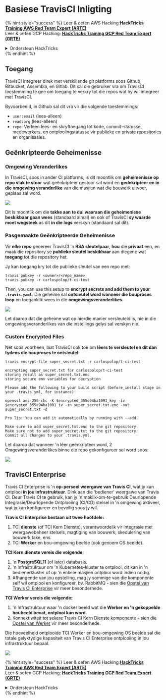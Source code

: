 # Basiese TravisCI Inligting

{% hint style="success" %}
Leer & oefen AWS Hacking:<img src="/.gitbook/assets/image.png" alt="" data-size="line">[**HackTricks Training AWS Red Team Expert (ARTE)**](https://training.hacktricks.xyz/courses/arte)<img src="/.gitbook/assets/image.png" alt="" data-size="line">\
Leer & oefen GCP Hacking: <img src="/.gitbook/assets/image (2).png" alt="" data-size="line">[**HackTricks Training GCP Red Team Expert (GRTE)**<img src="/.gitbook/assets/image (2).png" alt="" data-size="line">](https://training.hacktricks.xyz/courses/grte)

<details>

<summary>Ondersteun HackTricks</summary>

* Kyk na die [**intekenplanne**](https://github.com/sponsors/carlospolop)!
* **Sluit aan by die** 💬 [**Discord groep**](https://discord.gg/hRep4RUj7f) of die [**telegram groep**](https://t.me/peass) of **volg** ons op **Twitter** 🐦 [**@hacktricks\_live**](https://twitter.com/hacktricks\_live)**.**
* **Deel hacking truuks deur PRs in te dien by die** [**HackTricks**](https://github.com/carlospolop/hacktricks) en [**HackTricks Cloud**](https://github.com/carlospolop/hacktricks-cloud) github repos.

</details>
{% endhint %}

## Toegang

TravisCI integreer direk met verskillende git platforms soos Github, Bitbucket, Assembla, en Gitlab. Dit sal die gebruiker vra om TravisCI toestemming te gee om toegang te verkry tot die repos wat hy wil integreer met TravisCI.

Byvoorbeeld, in Github sal dit vra vir die volgende toestemmings:

* `user:email` (lees-alleen)
* `read:org` (lees-alleen)
* `repo`: Verleen lees- en skryftoegang tot kode, commit-statusse, medewerkers, en ontplooiingstatusse vir publieke en private repositories en organisasies.

## Geënkripteerde Geheimenisse

### Omgewing Veranderlikes

In TravisCI, soos in ander CI platforms, is dit moontlik om **geheimenisse op repo vlak te stoor** wat geënkripteer gestoor sal word en **gedekripteer en in die omgewing veranderlike** van die masjien wat die bouwerk uitvoer, geplaas sal word.

![](<../../.gitbook/assets/image (203).png>)

Dit is moontlik om die **takke aan te dui waaraan die geheimenisse beskikbaar gaan wees** (standaard almal) en ook of TravisCI **sy waarde moet wegsteek** as dit **in die logs** verskyn (standaard sal dit).

### Pasgemaakte Geënkripteerde Geheimenisse

Vir **elke repo** genereer TravisCI 'n **RSA sleutelpaar**, **hou** die **privaat** een, en maak die repository se **publieke sleutel beskikbaar** aan diegene wat **toegang** tot die repository het.

Jy kan toegang kry tot die publieke sleutel van een repo met:
```
travis pubkey -r <owner>/<repo_name>
travis pubkey -r carlospolop/t-ci-test
```
Then, you can use this setup to **encrypt secrets and add them to your `.travis.yaml`**. Die geheime sal **ontsleutel word wanneer die bouproses loop** en toeganklik wees in die **omgewingsveranderlikes**.

![](<../../.gitbook/assets/image (139).png>)

Let daarop dat die geheime wat op hierdie manier versleuteld is, nie in die omgewingsveranderlikes van die instellings gelys sal verskyn nie.

### Custom Encrypted Files

Net soos voorheen, laat TravisCI ook toe om **lêers te versleutel en dit dan tydens die bouproses te ontsleutel**:
```
travis encrypt-file super_secret.txt -r carlospolop/t-ci-test

encrypting super_secret.txt for carlospolop/t-ci-test
storing result as super_secret.txt.enc
storing secure env variables for decryption

Please add the following to your build script (before_install stage in your .travis.yml, for instance):

openssl aes-256-cbc -K $encrypted_355e94ba1091_key -iv $encrypted_355e94ba1091_iv -in super_secret.txt.enc -out super_secret.txt -d

Pro Tip: You can add it automatically by running with --add.

Make sure to add super_secret.txt.enc to the git repository.
Make sure not to add super_secret.txt to the git repository.
Commit all changes to your .travis.yml.
```
Let daarop dat wanneer 'n lêer geënkripteer word, 2 Omgewingsveranderlikes binne die repo gekonfigureer sal word soos:

![](<../../.gitbook/assets/image (170).png>)

## TravisCI Enterprise

Travis CI Enterprise is 'n **op-perseel weergawe van Travis CI**, wat jy kan ontplooi **in jou infrastruktuur**. Dink aan die ‘bediener’ weergawe van Travis CI. Deur Travis CI te gebruik, kan jy 'n maklik-om-te-gebruik Deurlopende Integrasie/Deurlopende Ontplooiing (CI/CD) stelsel in 'n omgewing aktiveer, wat jy kan konfigureer en beveilig soos jy wil.

**Travis CI Enterprise bestaan uit twee hoofdele:**

1. TCI **dienste** (of TCI Kern Dienste), verantwoordelik vir integrasie met weergawebeheer stelsels, magtiging van bouwerk, skedulering van bouwerk take, ens.
2. TCI **Werker** en bou-omgewing beelde (ook genoem OS beelde).

**TCI Kern dienste vereis die volgende:**

1. 'n **PostgreSQL11** (of later) databasis.
2. 'n Infrastruktuur om 'n Kubernetes-kluster te ontplooi; dit kan in 'n bedienerkluster of op 'n enkele masjien ontplooi word indien nodig.
3. Afhangende van jou opstelling, mag jy sommige van die komponente self wil ontplooi en konfigureer, bv. RabbitMQ - sien die [Opstel van Travis CI Enterprise](https://docs.travis-ci.com/user/enterprise/tcie-3.x-setting-up-travis-ci-enterprise/) vir meer besonderhede.

**TCI Werker vereis die volgende:**

1. 'n Infrastruktuur waar 'n docker beeld wat die **Werker en 'n gekoppelde boubeeld bevat, ontplooi kan word**.
2. Konnektiwiteit tot sekere Travis CI Kern Dienste komponente - sien die [Opstel van Werker](https://docs.travis-ci.com/user/enterprise/setting-up-worker/) vir meer besonderhede.

Die hoeveelheid ontplooide TCI Werker en bou-omgewing OS beelde sal die totale gelyktydige kapasiteit van Travis CI Enterprise ontplooiing in jou infrastruktuur bepaal.

![](<../../.gitbook/assets/image (199).png>)

{% hint style="success" %}
Leer & oefen AWS Hacking:<img src="/.gitbook/assets/image.png" alt="" data-size="line">[**HackTricks Training AWS Red Team Expert (ARTE)**](https://training.hacktricks.xyz/courses/arte)<img src="/.gitbook/assets/image.png" alt="" data-size="line">\
Leer & oefen GCP Hacking: <img src="/.gitbook/assets/image (2).png" alt="" data-size="line">[**HackTricks Training GCP Red Team Expert (GRTE)**<img src="/.gitbook/assets/image (2).png" alt="" data-size="line">](https://training.hacktricks.xyz/courses/grte)

<details>

<summary>Ondersteun HackTricks</summary>

* Kyk na die [**intekenplanne**](https://github.com/sponsors/carlospolop)!
* **Sluit aan by die** 💬 [**Discord groep**](https://discord.gg/hRep4RUj7f) of die [**telegram groep**](https://t.me/peass) of **volg** ons op **Twitter** 🐦 [**@hacktricks\_live**](https://twitter.com/hacktricks\_live)**.**
* **Deel hacking truuks deur PRs in te dien by die** [**HackTricks**](https://github.com/carlospolop/hacktricks) en [**HackTricks Cloud**](https://github.com/carlospolop/hacktricks-cloud) github repos.

</details>
{% endhint %}
